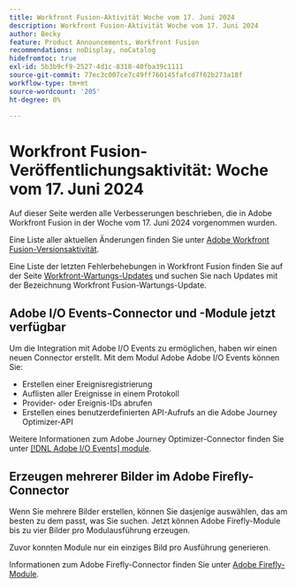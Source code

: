 ```yaml
---
title: Workfront Fusion-Aktivität Woche vom 17. Juni 2024
description: Workfront Fusion-Aktivität Woche vom 17. Juni 2024
author: Becky
feature: Product Announcements, Workfront Fusion
recommendations: noDisplay, noCatalog
hidefromtoc: true
exl-id: 5b3b9cf9-2527-4d1c-8318-40fba39c1111
source-git-commit: 77ec3c007ce7c49ff760145fafcd7f62b273a18f
workflow-type: tm+mt
source-wordcount: '205'
ht-degree: 0%

---
```


# Workfront Fusion-Veröffentlichungsaktivität: Woche vom 17. Juni 2024

Auf dieser Seite werden alle Verbesserungen beschrieben, die in Adobe Workfront Fusion in der Woche vom 17. Juni 2024 vorgenommen wurden.

Eine Liste aller aktuellen Änderungen finden Sie unter [Adobe Workfront Fusion-Versionsaktivität](/help/workfront-fusion/fusion-product-releases/fusion-release-activity.md).

Eine Liste der letzten Fehlerbehebungen in Workfront Fusion finden Sie auf der Seite [Workfront-Wartungs-Updates](https://experienceleague.adobe.com/docs/workfront-known-issues/releases/current-updates.html?lang=de) und suchen Sie nach Updates mit der Bezeichnung Workfront Fusion-Wartungs-Update.

## Adobe I/O Events-Connector und -Module jetzt verfügbar

Um die Integration mit Adobe I/O Events zu ermöglichen, haben wir einen neuen Connector erstellt. Mit dem Modul Adobe Adobe I/O Events können Sie:

* Erstellen einer Ereignisregistrierung
* Auflisten aller Ereignisse in einem Protokoll
* Provider- oder Ereignis-IDs abrufen
* Erstellen eines benutzerdefinierten API-Aufrufs an die Adobe Journey Optimizer-API

Weitere Informationen zum Adobe Journey Optimizer-Connector finden Sie unter [[!DNL Adobe I/O Events] module](/help/workfront-fusion/references/apps-and-modules/adobe-connectors/adobe-io-events-modules.md).

## Erzeugen mehrerer Bilder im Adobe Firefly-Connector

Wenn Sie mehrere Bilder erstellen, können Sie dasjenige auswählen, das am besten zu dem passt, was Sie suchen. Jetzt können Adobe Firefly-Module bis zu vier Bilder pro Modulausführung erzeugen.

Zuvor konnten Module nur ein einziges Bild pro Ausführung generieren.

Informationen zum Adobe Firefly-Connector finden Sie unter [Adobe Firefly-Module](/help/workfront-fusion/references/apps-and-modules/adobe-connectors/adobe-firefly-modules.md).
